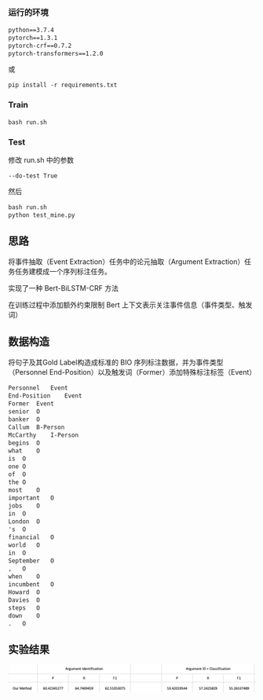 ### 运行的环境
```
python==3.7.4
pytorch==1.3.1
pytorch-crf==0.7.2
pytorch-transformers==1.2.0
```
或
```
pip install -r requirements.txt
```

### Train
```
bash run.sh
```

### Test
修改 run.sh 中的参数 

    --do-test True

然后

```
bash run.sh
python test_mine.py
```

## 思路

将事件抽取（Event Extraction）任务中的论元抽取（Argument Extraction）任务任务建模成一个序列标注任务。

实现了一种 Bert-BiLSTM-CRF 方法

在训练过程中添加额外约束限制 Bert 上下文表示关注事件信息（事件类型、触发词）

## 数据构造

将句子及其Gold Label构造成标准的 BIO 序列标注数据，并为事件类型（Personnel End-Position）以及触发词（Former）添加特殊标注标签（Event）

```
Personnel	Event
End-Position	Event
Former	Event
senior	O
banker	O
Callum	B-Person
McCarthy	I-Person
begins	O
what	O
is	O
one	O
of	O
the	O
most	O
important	O
jobs	O
in	O
London	O
's	O
financial	O
world	O
in	O
September	O
,	O
when	O
incumbent	O
Howard	O
Davies	O
steps	O
down	O
.	O
```

## 实验结果

![pic](pics/Result.png)